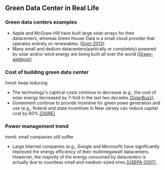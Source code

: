 ## Green Data Center in Real Life

### Green data centers examples
- Apple and McGraw-Hill have built large solar arrays for their datacenters, whereas Green House Data is a small cloud provider that operates entirely on renewables. [[Goiri-2013]](https://github.com/hxwang/GreenDC-Summary/blob/master/papers/GoiriIK13_Designing-and-Managing-Datacenters-Powered-by-Renewable-Energy.md)
- Many small and dedium datacenters(partically or completely) powered by solar and/or wind energy are being built all over the world [[Green-webhost]](http://www.ecobusinesslinks.com/green_webhosts/). 


### Cost of building green data center
trend: keep reducing
- The technology's captical costs continue to decrease (e.g., the cost of solar energy decreased by 7-fold in the last two decades [[SolarBuzz]](http://www.solarbuzz.com/).
- Govenment continue to provide incentive for green powe generation and use (e.g., federal and state incentives in New Jersey can reduce capital cost by 60% [[DSIRE]](http://www.dsireusa.org/)


### Power management trend
trend: small companies still suffer
- Large Internet companies (e.g., Google and Microsoft) have significantly improved the energy efficiency of their multimegawatt datacenters. Howerver, the majority of the energy consumed by datacenters is actually due to countless small and medium-sized ones [[USEPA-2007]](http://hightech.lbl.gov/documents/data_centers/epa-datacenters.pdf). 
